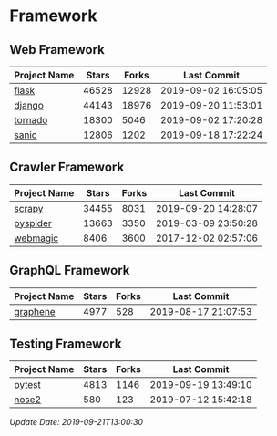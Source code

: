 # Framework

## Web Framework

| Project Name | Stars | Forks | Last Commit |
| ------------ | ----- | ----- | ----------- |
| [flask](https://github.com/pallets/flask) | 46528 | 12928 | 2019-09-02 16:05:05 |
| [django](https://github.com/django/django) | 44143 | 18976 | 2019-09-20 11:53:01 |
| [tornado](https://github.com/tornadoweb/tornado) | 18300 | 5046 | 2019-09-02 17:20:28 |
| [sanic](https://github.com/huge-success/sanic) | 12806 | 1202 | 2019-09-18 17:22:24 |

## Crawler Framework

| Project Name | Stars | Forks | Last Commit |
| ------------ | ----- | ----- | ----------- |
| [scrapy](https://github.com/scrapy/scrapy) | 34455 | 8031 | 2019-09-20 14:28:07 |
| [pyspider](https://github.com/binux/pyspider) | 13663 | 3350 | 2019-03-09 23:50:28 |
| [webmagic](https://github.com/code4craft/webmagic) | 8406 | 3600 | 2017-12-02 02:57:06 |

## GraphQL Framework

| Project Name | Stars | Forks | Last Commit |
| ------------ | ----- | ----- | ----------- |
| [graphene](https://github.com/graphql-python/graphene) | 4977 | 528 | 2019-08-17 21:07:53 |

## Testing Framework

| Project Name | Stars | Forks | Last Commit |
| ------------ | ----- | ----- | ----------- |
| [pytest](https://github.com/pytest-dev/pytest) | 4813 | 1146 | 2019-09-19 13:49:10 |
| [nose2](https://github.com/nose-devs/nose2) | 580 | 123 | 2019-07-12 15:42:18 |

*Update Date: 2019-09-21T13:00:30*